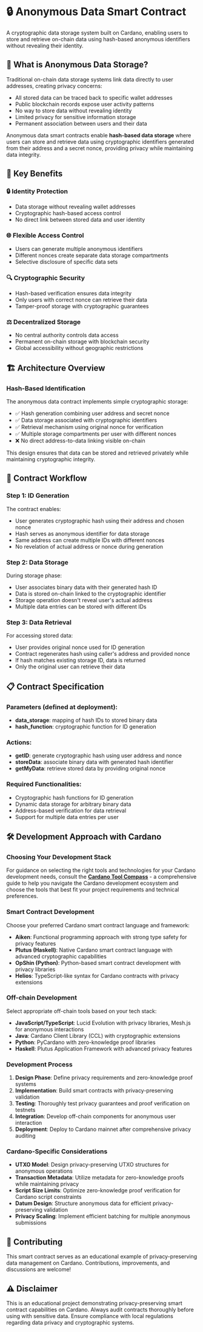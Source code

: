 # 🔒 Anonymous Data Smart Contract

A cryptographic data storage system built on Cardano, enabling users to store and retrieve on-chain data using hash-based anonymous identifiers without revealing their identity.

## 🌟 What is Anonymous Data Storage?

Traditional on-chain data storage systems link data directly to user addresses, creating privacy concerns:
- All stored data can be traced back to specific wallet addresses
- Public blockchain records expose user activity patterns
- No way to store data without revealing identity
- Limited privacy for sensitive information storage
- Permanent association between users and their data

Anonymous data smart contracts enable **hash-based data storage** where users can store and retrieve data using cryptographic identifiers generated from their address and a secret nonce, providing privacy while maintaining data integrity.

## 💎 Key Benefits

### 🔒 **Identity Protection**
- Data storage without revealing wallet addresses
- Cryptographic hash-based access control
- No direct link between stored data and user identity

### 🌐 **Flexible Access Control**
- Users can generate multiple anonymous identifiers
- Different nonces create separate data storage compartments
- Selective disclosure of specific data sets

### 🔍 **Cryptographic Security**
- Hash-based verification ensures data integrity
- Only users with correct nonce can retrieve their data
- Tamper-proof storage with cryptographic guarantees

### ⚖️ **Decentralized Storage**
- No central authority controls data access
- Permanent on-chain storage with blockchain security
- Global accessibility without geographic restrictions

## 🏗️ Architecture Overview

### Hash-Based Identification

The anonymous data contract implements simple cryptographic storage:
- ✅ Hash generation combining user address and secret nonce
- ✅ Data storage associated with cryptographic identifiers
- ✅ Retrieval mechanism using original nonce for verification
- ✅ Multiple storage compartments per user with different nonces
- ❌ No direct address-to-data linking visible on-chain

This design ensures that data can be stored and retrieved privately while maintaining cryptographic integrity.

## 🔄 Contract Workflow

### Step 1: ID Generation
The contract enables:
- User generates cryptographic hash using their address and chosen nonce
- Hash serves as anonymous identifier for data storage
- Same address can create multiple IDs with different nonces
- No revelation of actual address or nonce during generation

### Step 2: Data Storage
During storage phase:
- User associates binary data with their generated hash ID
- Data is stored on-chain linked to the cryptographic identifier
- Storage operation doesn't reveal user's actual address
- Multiple data entries can be stored with different IDs

### Step 3: Data Retrieval
For accessing stored data:
- User provides original nonce used for ID generation
- Contract regenerates hash using caller's address and provided nonce
- If hash matches existing storage ID, data is returned
- Only the original user can retrieve their data

## 📋 Contract Specification

### Parameters (defined at deployment):
- **data_storage**: mapping of hash IDs to stored binary data
- **hash_function**: cryptographic function for ID generation

### Actions:
- **getID**: generate cryptographic hash using user address and nonce
- **storeData**: associate binary data with generated hash identifier
- **getMyData**: retrieve stored data by providing original nonce

### Required Functionalities:
- Cryptographic hash functions for ID generation
- Dynamic data storage for arbitrary binary data
- Address-based verification for data retrieval
- Support for multiple data entries per user

## 🛠️ Development Approach with Cardano

### Choosing Your Development Stack

For guidance on selecting the right tools and technologies for your Cardano development needs, consult the **[Cardano Tool Compass](https://github.com/cardano-foundation/cardano-tool-compass)** - a comprehensive guide to help you navigate the Cardano development ecosystem and choose the tools that best fit your project requirements and technical preferences.

### Smart Contract Development
Choose your preferred Cardano smart contract language and framework:
- **Aiken**: Functional programming approach with strong type safety for privacy features
- **Plutus (Haskell)**: Native Cardano smart contract language with advanced cryptographic capabilities
- **OpShin (Python)**: Python-based smart contract development with privacy libraries
- **Helios**: TypeScript-like syntax for Cardano contracts with privacy extensions

### Off-chain Development
Select appropriate off-chain tools based on your tech stack:
- **JavaScript/TypeScript**: Lucid Evolution with privacy libraries, Mesh.js for anonymous interactions
- **Java**: Cardano Client Library (CCL) with cryptographic extensions
- **Python**: PyCardano with zero-knowledge proof libraries
- **Haskell**: Plutus Application Framework with advanced privacy features

### Development Process
1. **Design Phase**: Define privacy requirements and zero-knowledge proof systems
2. **Implementation**: Build smart contracts with privacy-preserving validation
3. **Testing**: Thoroughly test privacy guarantees and proof verification on testnets
4. **Integration**: Develop off-chain components for anonymous user interaction
5. **Deployment**: Deploy to Cardano mainnet after comprehensive privacy auditing

### Cardano-Specific Considerations
- **UTXO Model**: Design privacy-preserving UTXO structures for anonymous operations
- **Transaction Metadata**: Utilize metadata for zero-knowledge proofs while maintaining privacy
- **Script Size Limits**: Optimize zero-knowledge proof verification for Cardano script constraints
- **Datum Design**: Structure anonymous data for efficient privacy-preserving validation
- **Privacy Scaling**: Implement efficient batching for multiple anonymous submissions

## 🤝 Contributing

This smart contract serves as an educational example of privacy-preserving data management on Cardano. Contributions, improvements, and discussions are welcome!

## ⚠️ Disclaimer

This is an educational project demonstrating privacy-preserving smart contract capabilities on Cardano. Always audit contracts thoroughly before using with sensitive data. Ensure compliance with local regulations regarding data privacy and cryptographic systems.